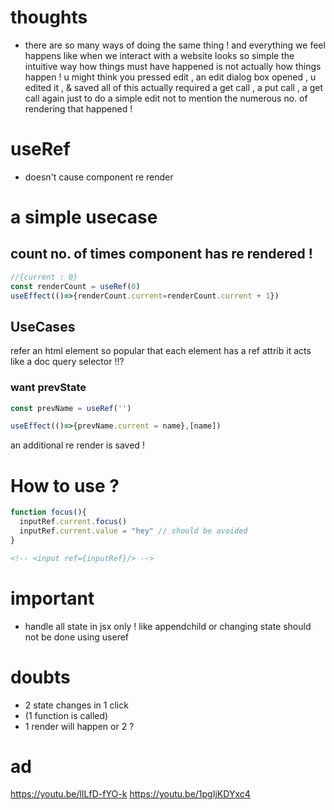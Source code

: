 # thoughts
- there are so many ways of doing the same thing !
and everything we feel happens like when we interact with a website  looks so simple 
the intuitive way how things must have happened is not actually how things happen !
u might think you pressed edit , an edit dialog box opened , u edited it , & saved
all of this actually required a get call , a put call , a get call again just to do a simple edit
not to mention the numerous no. of rendering that happened !

# useRef
- doesn't cause component re render
# a simple usecase
## count no. of times component has re rendered !

```js
//{current : 0}
const renderCount = useRef(0)
useEffect(()=>{renderCount.current=renderCount.current + 1})
```
## UseCases
refer an html element
so popular that each element has a ref attrib
it acts like a doc query selector !!?

### want prevState
```js
const prevName = useRef('')

useEffect(()=>{prevName.current = name},[name])
```
an additional re render is saved !



# How to use ? 
```js
function focus(){
  inputRef.current.focus()
  inputRef.current.value = "hey" // should be avoided
}
```
```html
<!-- <input ref={inputRef}/> -->
```
# important
- handle all state in jsx only ! like appendchild or changing state should not be done using useref

# doubts
- 2 state changes in 1 click
- (1 function is called)
- 1 render will happen or 2 ?


# ad
https://youtu.be/lILfD-fYO-k
https://youtu.be/1pgIjKDYxc4
